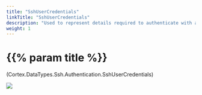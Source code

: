 ```yaml
---
title: "SshUserCredentials"
linkTitle: "SshUserCredentials"
description: "Used to represent details required to authenticate with a server."
weight: 1
---
```


# {{% param title %}}

<p class="namespace">(Cortex.DataTypes.Ssh.Authentication.SshUserCredentials)</p>

<img src="/images/work-in-progress.jpg">
